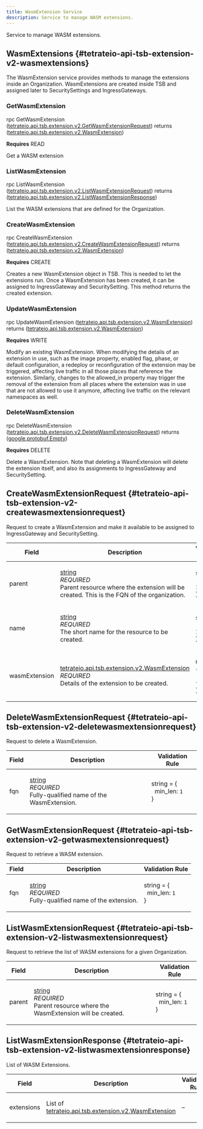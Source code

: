 ```yaml
---
title: WasmExtension Service
description: Service to manage WASM extensions.
---
```



<!-- WARNING: This page is generated. Please take a look at extensions/plugin-service-bridge-api-docs/src/files/doc/page.ejs -->

Service to manage WASM extensions.


## WasmExtensions {#tetrateio-api-tsb-extension-v2-wasmextensions}

The WasmExtension service provides methods to manage the extensions inside an Organization.
WasmExtensions are created inside TSB and assigned later to SecuritySettings and IngressGateways.


### GetWasmExtension

<PanelContent>
<PanelContentCode>

rpc GetWasmExtension ([tetrateio.api.tsb.extension.v2.GetWasmExtensionRequest](../../../tsb/extension/v2/wasm_service#tetrateio-api-tsb-extension-v2-getwasmextensionrequest)) returns ([tetrateio.api.tsb.extension.v2.WasmExtension](../../../tsb/extension/v2/wasm_extension#tetrateio-api-tsb-extension-v2-wasmextension))

</PanelContentCode>

**Requires** READ

Get a WASM extension

</PanelContent>

### ListWasmExtension

<PanelContent>
<PanelContentCode>

rpc ListWasmExtension ([tetrateio.api.tsb.extension.v2.ListWasmExtensionRequest](../../../tsb/extension/v2/wasm_service#tetrateio-api-tsb-extension-v2-listwasmextensionrequest)) returns ([tetrateio.api.tsb.extension.v2.ListWasmExtensionResponse](../../../tsb/extension/v2/wasm_service#tetrateio-api-tsb-extension-v2-listwasmextensionresponse))

</PanelContentCode>



List the WASM extensions that are defined for the Organization.

</PanelContent>

### CreateWasmExtension

<PanelContent>
<PanelContentCode>

rpc CreateWasmExtension ([tetrateio.api.tsb.extension.v2.CreateWasmExtensionRequest](../../../tsb/extension/v2/wasm_service#tetrateio-api-tsb-extension-v2-createwasmextensionrequest)) returns ([tetrateio.api.tsb.extension.v2.WasmExtension](../../../tsb/extension/v2/wasm_extension#tetrateio-api-tsb-extension-v2-wasmextension))

</PanelContentCode>

**Requires** CREATE

Creates a new WasmExtension object in TSB. This is needed to let the extensions run.
Once a WasmExtension has been created, it can be assigned to IngressGateway and SecuritySetting.
This method returns the created extension.

</PanelContent>

### UpdateWasmExtension

<PanelContent>
<PanelContentCode>

rpc UpdateWasmExtension ([tetrateio.api.tsb.extension.v2.WasmExtension](../../../tsb/extension/v2/wasm_extension#tetrateio-api-tsb-extension-v2-wasmextension)) returns ([tetrateio.api.tsb.extension.v2.WasmExtension](../../../tsb/extension/v2/wasm_extension#tetrateio-api-tsb-extension-v2-wasmextension))

</PanelContentCode>

**Requires** WRITE

Modify an existing WasmExtension.
When modifying the details of an extension in use, such as the image property, enabled flag, phase,
or default configuration, a redeploy or reconfiguration of the extension may be triggered, affecting live
traffic in all those places that reference the extension.
Similarly, changes to the allowed_in property may trigger the removal of the extension from all places where
the extension was in use that are not allowed to use it anymore, affecting live traffic on the
relevant namespaces as well.

</PanelContent>

### DeleteWasmExtension

<PanelContent>
<PanelContentCode>

rpc DeleteWasmExtension ([tetrateio.api.tsb.extension.v2.DeleteWasmExtensionRequest](../../../tsb/extension/v2/wasm_service#tetrateio-api-tsb-extension-v2-deletewasmextensionrequest)) returns ([google.protobuf.Empty](https://developers.google.com/protocol-buffers/docs/reference/google.protobuf#google.protobuf.Empty))

</PanelContentCode>

**Requires** DELETE

Delete a WasmExtension.
Note that deleting a WasmExtension will delete the extension itself, and also its assignments to IngressGateway and SecuritySetting.

</PanelContent>






## CreateWasmExtensionRequest {#tetrateio-api-tsb-extension-v2-createwasmextensionrequest}

Request to create a WasmExtension and make it available to be assigned to IngressGateway and SecuritySetting.



  
<div class="generated-table"></div>

<table>
<thead>
<tr>
<th>Field</th>
<th class="description">Description</th>
<th>Validation Rule</th>
</tr>
</thead>
    
<tr>
<td>


parent

</td>

<td>

[string](https://developers.google.com/protocol-buffers/docs/proto3#scalar) <br/> _REQUIRED_ <br/> Parent resource where the extension will be created. This is the FQN of the organization.

</td>

<td>

string = {<br/>&nbsp;&nbsp;min_len: `1`<br/>}<br/>

</td>
</tr>
    
<tr>
<td>


name

</td>

<td>

[string](https://developers.google.com/protocol-buffers/docs/proto3#scalar) <br/> _REQUIRED_ <br/> The short name for the resource to be created.

</td>

<td>

string = {<br/>&nbsp;&nbsp;min_len: `1`<br/>}<br/>

</td>
</tr>
    
<tr>
<td>


wasmExtension

</td>

<td>

[tetrateio.api.tsb.extension.v2.WasmExtension](../../../tsb/extension/v2/wasm_extension#tetrateio-api-tsb-extension-v2-wasmextension) <br/> _REQUIRED_ <br/> Details of the extension to be created.

</td>

<td>

message = {<br/>&nbsp;&nbsp;required: `true`<br/>}<br/>

</td>
</tr>
    
</table>
  


## DeleteWasmExtensionRequest {#tetrateio-api-tsb-extension-v2-deletewasmextensionrequest}

Request to delete a WasmExtension.



  
<div class="generated-table"></div>

<table>
<thead>
<tr>
<th>Field</th>
<th class="description">Description</th>
<th>Validation Rule</th>
</tr>
</thead>
    
<tr>
<td>


fqn

</td>

<td>

[string](https://developers.google.com/protocol-buffers/docs/proto3#scalar) <br/> _REQUIRED_ <br/> Fully-qualified name of the WasmExtension.

</td>

<td>

string = {<br/>&nbsp;&nbsp;min_len: `1`<br/>}<br/>

</td>
</tr>
    
</table>
  


## GetWasmExtensionRequest {#tetrateio-api-tsb-extension-v2-getwasmextensionrequest}

Request to retrieve a WASM extension.



  
<div class="generated-table"></div>

<table>
<thead>
<tr>
<th>Field</th>
<th class="description">Description</th>
<th>Validation Rule</th>
</tr>
</thead>
    
<tr>
<td>


fqn

</td>

<td>

[string](https://developers.google.com/protocol-buffers/docs/proto3#scalar) <br/> _REQUIRED_ <br/> Fully-qualified name of the extension.

</td>

<td>

string = {<br/>&nbsp;&nbsp;min_len: `1`<br/>}<br/>

</td>
</tr>
    
</table>
  


## ListWasmExtensionRequest {#tetrateio-api-tsb-extension-v2-listwasmextensionrequest}

Request to retrieve the list of WASM extensions for a given Organization.



  
<div class="generated-table"></div>

<table>
<thead>
<tr>
<th>Field</th>
<th class="description">Description</th>
<th>Validation Rule</th>
</tr>
</thead>
    
<tr>
<td>


parent

</td>

<td>

[string](https://developers.google.com/protocol-buffers/docs/proto3#scalar) <br/> _REQUIRED_ <br/> Parent resource where the WasmExtension will be created.

</td>

<td>

string = {<br/>&nbsp;&nbsp;min_len: `1`<br/>}<br/>

</td>
</tr>
    
</table>
  


## ListWasmExtensionResponse {#tetrateio-api-tsb-extension-v2-listwasmextensionresponse}

List of WASM Extensions.



  
<div class="generated-table"></div>

<table>
<thead>
<tr>
<th>Field</th>
<th class="description">Description</th>
<th>Validation Rule</th>
</tr>
</thead>
    
<tr>
<td>


extensions

</td>

<td>

List of [tetrateio.api.tsb.extension.v2.WasmExtension](../../../tsb/extension/v2/wasm_extension#tetrateio-api-tsb-extension-v2-wasmextension) <br/> 

</td>

<td>

&ndash;

</td>
</tr>
    
</table>
  



